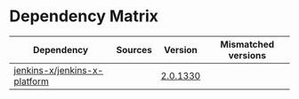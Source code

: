 # Dependency Matrix

Dependency | Sources | Version | Mismatched versions
---------- | ------- | ------- | -------------------
[jenkins-x/jenkins-x-platform](https://github.com/jenkins-x/jenkins-x-platform.git) |  | [2.0.1330](https://github.com/jenkins-x/jenkins-x-platform/releases/tag/v2.0.1330) | 
